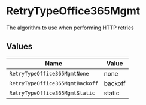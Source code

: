 # RetryTypeOffice365Mgmt

The algorithm to use when performing HTTP retries


## Values

| Name                            | Value                           |
| ------------------------------- | ------------------------------- |
| `RetryTypeOffice365MgmtNone`    | none                            |
| `RetryTypeOffice365MgmtBackoff` | backoff                         |
| `RetryTypeOffice365MgmtStatic`  | static                          |